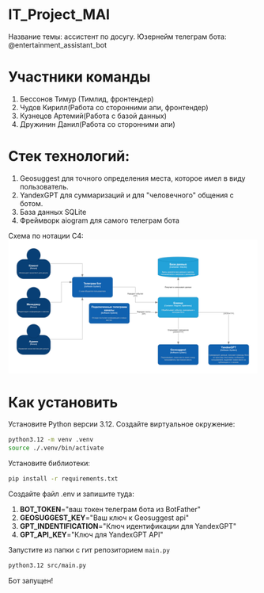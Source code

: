 # IT_Project_MAI
Название темы: ассистент по досугу. 
Юзернейм телеграм бота: @entertainment_assistant_bot
# Участники команды
1. Бессонов Тимур (Тимлид, фронтендер)
2. Чудов Кирилл(Работа со сторонними апи, фронтендер)
3. Кузнецов Артемий(Работа с базой данных)
4. Дружинин Данил(Работа со сторонними апи)
# Стек технологий:
1. Geosuggest для точного определения места, которое имел в виду пользователь.
2. YandexGPT для суммаризаций и для "человечного" общения с ботом.
3. База данных SQLite
4. Фреймворк aiogram для самого телеграм бота

Схема по нотации C4:
![Cхема](docs/images/MainArchitecture.png)
# Как установить
Установите Python версии 3.12.
Создайте виртуальное окружение:
```sh
python3.12 -m venv .venv
source ./.venv/bin/activate
```

Установите библиотеки:
```sh
pip install -r requirements.txt
```

Создайте файл .env и запишите туда:
1. **BOT_TOKEN**="ваш токен телеграм бота из BotFather"
2. **GEOSUGGEST_KEY**="Ваш ключ к Geosuggest api"
3. **GPT_INDENTIFICATION**="Ключ идентификации для YandexGPT"
4. **GPT_API_KEY**="Ключ для YandexGPT API"

Запустите из папки с гит репозиторием `main.py`
```sh
python3.12 src/main.py
```
Бот запущен!